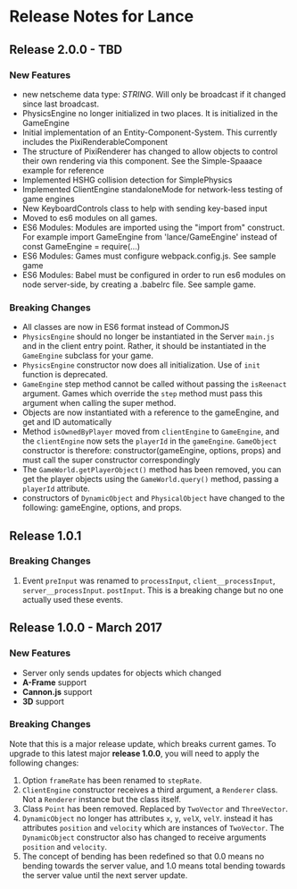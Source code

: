 

# Release Notes for Lance

## Release 2.0.0 - TBD

### New Features

* new netscheme data type: *STRING*.  Will only be broadcast if it changed since last broadcast.
* PhysicsEngine no longer initialized in two places.  It is initialized in the GameEngine
* Initial implementation of an Entity-Component-System. This currently includes the PixiRenderableComponent
* The structure of PixiRenderer has changed to allow objects to control their own rendering via this component. See the Simple-Spaaace example for reference
* Implemented HSHG collision detection for SimplePhysics
* Implemented ClientEngine standaloneMode for network-less testing of game engines
* New KeyboardControls class to help with sending key-based input
* Moved to es6 modules on all games.
* ES6 Modules: Modules are imported using the "import from" construct.  For example import GameEngine from 'lance/GameEngine' instead of const GameEngine = require(...)
* ES6 Modules: Games must configure webpack.config.js.  See sample game
* ES6 Modules: Babel must be configured in order to run es6 modules on node server-side, by creating a .babelrc file.  See sample game.

### Breaking Changes

* All classes are now in ES6 format instead of CommonJS
* `PhysicsEngine` should no longer be instantiated in the Server `main.js` and in the client entry point.  Rather, it should be instantiated in the `GameEngine` subclass for your game.
* `PhysicsEngine` constructor now does all initialization. Use of `init` function is deprecated.
* `GameEngine` step method cannot be called without passing the `isReenact` argument.  Games which override the `step` method must pass this argument when calling the super method.
* Objects are now instantiated with a reference to the gameEngine, and get and ID automatically
* Method `isOwnedByPlayer` moved from `clientEngine` to `GameEngine`, and the `clientEngine` now sets the `playerId` in the `gameEngine`. `GameObject` constructor is therefore: constructor(gameEngine, options, props) and must call the super constructor correspondingly
* The `GameWorld.getPlayerObject()` method has been removed, you can get the player objects using the `GameWorld.query()` method, passing a `playerId` attribute.
* constructors of `DynamicObject` and `PhysicalObject` have changed to the following: gameEngine, options, and props.

## Release 1.0.1

### Breaking Changes

1. Event `preInput` was renamed to `processInput`, `client__processInput`, `server__processInput`.  `postInput`. This is a breaking change but no one actually used these events.

## Release 1.0.0 - March 2017

### New Features

* Server only sends updates for objects which changed
* **A-Frame** support
* **Cannon.js** support
* **3D** support


### Breaking Changes

Note that this is a major release update, which breaks current
games.  To upgrade to this latest major **release 1.0.0**, you will need
to apply the following changes:

1. Option `frameRate` has been renamed to `stepRate`.
2. `ClientEngine` constructor receives a third argument, a `Renderer` class.  Not a `Renderer` instance but the class itself.
3. Class `Point` has been removed.  Replaced by `TwoVector` and `ThreeVector`.
4. `DynamicObject` no longer has attributes `x`, `y`, `velX`, `velY`.  instead it has attributes `position` and `velocity` which are instances of `TwoVector`.  The `DynamicObject` constructor also has changed to receive arguments `position` and `velocity`.
5. The concept of bending has been redefined so that 0.0 means no bending
towards the server value, and 1.0 means total bending towards the server
value until the next server update.
